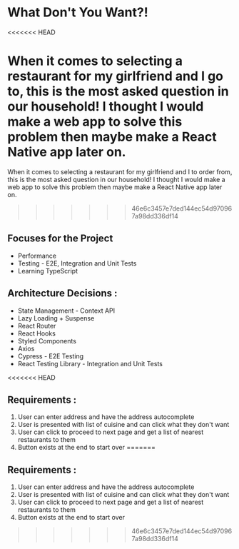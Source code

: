 # What Don't You Want?!
<<<<<<< HEAD

When it comes to selecting a restaurant for my girlfriend and I go to, this is the most asked question in our household! I thought I would make a web app to solve this problem then maybe make a React Native app later on.
=======
When it comes to selecting a restaurant for my girlfriend and I to order from, this is the most asked question in our household! I thought I would make a web app to solve this problem then maybe make a React Native app later on.
>>>>>>> 46e6c3457e7ded144ec54d970967a98dd336df14

## Focuses for the Project

- Performance
- Testing - E2E, Integration and Unit Tests
- Learning TypeScript

## Architecture Decisions :

- State Management - Context API
- Lazy Loading + Suspense
- React Router
- React Hooks
- Styled Components
- Axios
- Cypress - E2E Testing
- React Testing Library - Integration and Unit Tests

<<<<<<< HEAD
## Requirements :

1. User can enter address and have the address autocomplete
2. User is presented with list of cuisine and can click what they don't want
3. User can click to proceed to next page and get a list of nearest restaurants to them
4. Button exists at the end to start over
=======
## Requirements : 
1) User can enter address and have the address autocomplete
2) User is presented with list of cuisine and can click what they don't want
3) User can click to proceed to next page and get a list of nearest restaurants to them
4) Button exists at the end to start over
>>>>>>> 46e6c3457e7ded144ec54d970967a98dd336df14
